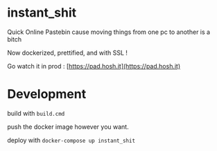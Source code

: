 # instant_shit

Quick Online Pastebin cause moving things from one pc to another is a bitch

Now dockerized, prettified, and with SSL !

Go watch it in prod : [https://pad.hosh.it](https://pad.hosh.it)


# Development

build with `build.cmd`

push the docker image however you want.

deploy with `docker-compose up instant_shit`
